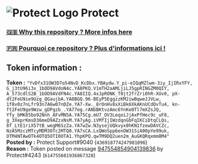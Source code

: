 # ![Protect Logo](https://i.imgur.com/5ovpCPg.png) Protect

### [🇬🇧 Why this repository ? More infos here](https://github.com/protect-github-bot/token-reset/blob/main/README.md)

### [🇫🇷 Pourquoi ce repository ? Plus d'informations ici !](https://github.com/protect-github-bot/token-reset/blob/main/FR_README.md)

## Token information :
**Token :** `"YvDfx31OW3D7o54NvD_KcDbx.YBAydw.Y_pi-eIQqMZlwm-3iy_IjIRxYFY, G_j3tU96i3x_1bOD9AVdoN4c.YA8PKQ.V1mTH2aAMLjiLJ5gpRINGZM0QIY, A_573cdlS2B_1bOD9AVdFN4c.YA8IIQ.4xJpRONK_T0jt2frZri0hR-XUv0, pX-dt2FeU9ie9Uzg_QGaujbA.YA8BGQ.96-BEyP5EggzzKM2iwBqweJJVLw, 1f8v0z7nLfr93n7A6w07nDZe.YA7-Xw._8rOnHv8xXiBk6XkAKnUCdQvTu4, kn-ft2FeU9ge9Wzw_gDPgzb_.YA77eg.rANbBKtvzAmc6YnKe0Tl7mXZsJQ, Yfy_bMK85bo92Nnh_AFvMN5A.YA75Cg.mU7_OV3LeqoiJjAxPfHec9c_uF8, g_3XeprKmsD36meD9AZzxNsM.YA7yAg.iVMfIjIWzdqnGbFqIKCiDtqCLQs, 8f_LtE1riX57tB_wegM6SzZa.YA7wZw.N3ysejUQkvyx0hKN1fzewDAVCZc, NzA5MzczMTcyMDM3OTc2MTQ0.YA7sCA.LxQWoSpp6enOW31SiA00pYe99uk, OTM4NTAwOTk4OTQ5OTI0OTA1.YhpKPQ.qwTM9DQ2uen2m_AuGKQRqxmm8M4"`\
**Posted by :** Protect Support#9040 (`436918774247981096`)\
**Reason :** Token posted on message [947554854904139836](https://discord.com/channels/835179952500113459/881108454226399292/947554854904139836) by Protect#4243 (`614755681936867328`)